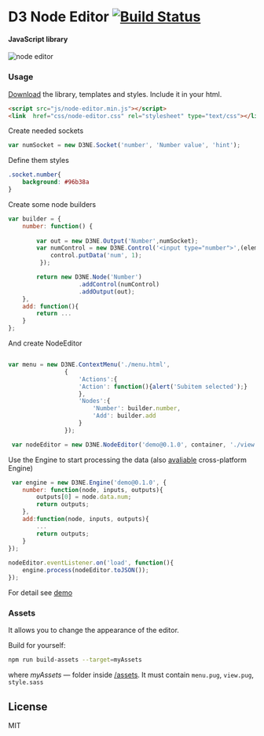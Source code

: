 D3 Node Editor [![Build Status](https://travis-ci.org/Ni55aN/D3-Node-Editor.svg?branch=master)](https://travis-ci.org/Ni55aN/D3-Node-Editor)
====
#### JavaScript library 
![node editor](https://drive.google.com/uc?export=download&id=0BzysCNw7yv8MeXdkSV9oeHZLQkk)

### Usage
[Download](https://github.com/Ni55aN/D3-Node-Editor/releases/latest) the library, templates and styles. Include it in your html.
```html
<script src="js/node-editor.min.js"></script>
<link  href="css/node-editor.css" rel="stylesheet" type="text/css"></link>
```

Create needed sockets
```js
var numSocket = new D3NE.Socket('number', 'Number value', 'hint');
```
Define them styles
```css
.socket.number{
    background: #96b38a
}
```
Create some node builders
```js
var builder = {
    number: function() {
    
        var out = new D3NE.Output('Number',numSocket); 
        var numControl = new D3NE.Control('<input type="number">',(element, control)=>{
            control.putData('num', 1);
         });

        return new D3NE.Node('Number')
                    .addControl(numControl)
                    .addOutput(out);
    },
    add: function(){
        return ...
    }
};
```
And create NodeEditor
```js

var menu = new D3NE.ContextMenu('./menu.html',
                {
                    'Actions':{
                    'Action': function(){alert('Subitem selected');}
                    },
                    'Nodes':{
                        'Number': builder.number, 
                        'Add': builder.add
                    }
                });

 var nodeEditor = new D3NE.NodeEditor('demo@0.1.0', container, './view.html', builder, menu);
```
Use the Engine to start processing the data (also [avaliable](https://github.com/Ni55aN/D3-Node-Engine) cross-platform Engine)
```js
 var engine = new D3NE.Engine('demo@0.1.0', {
    number: function(node, inputs, outputs){
        outputs[0] = node.data.num;
        return outputs;
    },
    add:function(node, inputs, outputs){
        ...
        return outputs;
    }
});
    
nodeEditor.eventListener.on('load', function(){
    engine.process(nodeEditor.toJSON());            
});
```

For detail see [demo](https://codepen.io/Ni55aN/pen/jBEKBQ)

### Assets

It allows you to change the appearance of the editor.
<br>

Build for yourself:
```bash
npm run build-assets --target=myAssets
```
where *myAssets* — folder inside [/assets](https://github.com/Ni55aN/D3-Node-Editor/tree/master/assets). It must contain `menu.pug`, `view.pug`, `style.sass`

License
----
MIT